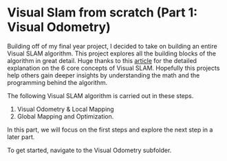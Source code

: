 # Visual Slam from scratch (Part 1: Visual Odometry)

Building off of my final year project, I decided to take on building an entire Visual SLAM algorithm. This project explores all the building blocks of the algorithm in great detail. Huge thanks to this [article](https://www.thinkautonomous.ai/blog/visual-slam/) for the detailed explanation on the 6 core concepts of Visual SLAM. Hopefully this projects help others gain deeper insights by understanding the math and the programming behind the algorithm.

The following Visual SLAM algorithm is carried out in these steps.
1. Visual Odometry & Local Mapping
2. Global Mapping and Optimization.

In this part, we will focus on the first steps and explore the next step in a later part.

To get started, navigate to the Visual Odometry subfolder.





